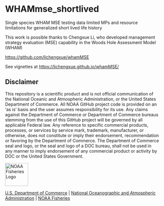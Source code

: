 # WHAMmse_shortlived
Single species WHAM MSE testing data limited MPs and resource limitations for generalized short lived life history

This work is possible thanks to Chengxue Li, who developed management strategy evaluation (MSE) capability in the Woods Hole Assessment Model (WHAM)

https://github.com/lichengxue/whamMSE

See vignettes at https://lichengxue.github.io/whamMSE/
  
  
  
  ## Disclaimer
  This repository is a scientific product and is not official communication of the National Oceanic and Atmospheric Administration, or the United States Department of Commerce. All NOAA GitHub project code is provided on an ‘as is’ basis and the user assumes responsibility for its use. Any claims against the Department of Commerce or Department of Commerce bureaus stemming from the use of this GitHub project will be governed by all applicable Federal law. Any reference to specific commercial products, processes, or services by service mark, trademark, manufacturer, or otherwise, does not constitute or imply their endorsement, recommendation or favoring by the Department of Commerce. The Department of Commerce seal and logo, or the seal and logo of a DOC bureau, shall not be used in any manner to imply endorsement of any commercial product or activity by DOC or the United States Government.

<img src="https://raw.githubusercontent.com/nmfs-fish-tools/nmfspalette/main/man/figures/noaa-fisheries-rgb-2line-horizontal-small.png" height="75" alt="NOAA Fisheries Logo">
  
  [U.S. Department of Commerce](https://www.commerce.gov/) \| [National
                                                               Oceanographic and Atmospheric Administration](https://www.noaa.gov) \|
  [NOAA Fisheries](https://www.fisheries.noaa.gov/)